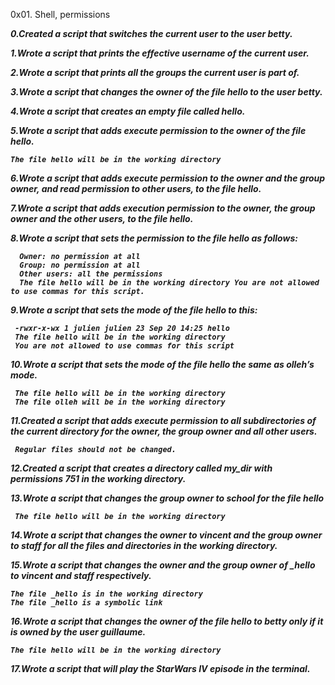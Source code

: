 0x01. Shell, permissions<strong> <em>


0.Created  a script that switches the current user to the user betty.

1.Wrote a script that prints the effective username of the current user.

2.Wrote a script that prints all the groups the current user is part of.

3.Wrote a script that changes the owner of the file hello to the user betty.

4.Wrote a script that creates an empty file called hello.

5.Wrote a script that adds execute permission to the owner of the file hello.

    The file hello will be in the working directory

6.Wrote a script that adds execute permission to the owner and the group owner, and read permission to other users, to the file hello.

7.Wrote a script that adds execution permission to the owner, the group owner and the other users, to the file hello.

8.Wrote a script that sets the permission to the file hello as follows:

      Owner: no permission at all
      Group: no permission at all
      Other users: all the permissions
      The file hello will be in the working directory You are not allowed to use commas for this script.

9.Wrote a script that sets the mode of the file hello to this:

     -rwxr-x-wx 1 julien julien 23 Sep 20 14:25 hello
     The file hello will be in the working directory
     You are not allowed to use commas for this script

10.Wrote a script that sets the mode of the file hello the same as olleh’s mode.

     The file hello will be in the working directory
     The file olleh will be in the working directory

11.Created  a script that adds execute permission to all subdirectories of the current directory for the owner, the group owner and all other users.

     Regular files should not be changed.

12.Created  a script that creates a directory called my_dir with permissions 751 in the working directory.

13.Wrote a script that changes the group owner to school for the file hello

     The file hello will be in the working directory

14.Wrote a script that changes the owner to vincent and the group owner to staff for all the files and directories in the working directory.

15.Wrote a script that changes the owner and the group owner of _hello to vincent and staff respectively.

    The file _hello is in the working directory
    The file _hello is a symbolic link

16.Wrote a script that changes the owner of the file hello to betty only if it is owned by the user guillaume.

    The file hello will be in the working directory

17.Wrote a script that will play the StarWars IV episode in the terminal.


